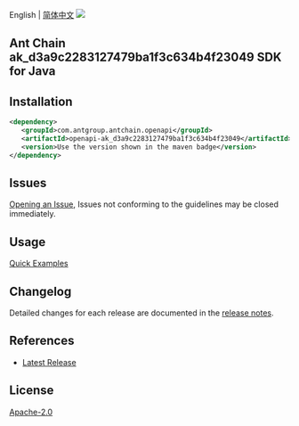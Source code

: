English | [简体中文](README-CN.md)
![](https://aliyunsdk-pages.alicdn.com/icons/AlibabaCloud.svg)

## Ant Chain ak_d3a9c2283127479ba1f3c634b4f23049 SDK for Java

## Installation

```xml
<dependency>
   <groupId>com.antgroup.antchain.openapi</groupId>
   <artifactId>openapi-ak_d3a9c2283127479ba1f3c634b4f23049</artifactId>
   <version>Use the version shown in the maven badge</version>
</dependency>
```

## Issues
[Opening an Issue](https://github.com/alipay/antchain-openapi-prod-sdk/issues/new), Issues not conforming to the guidelines may be closed immediately.

## Usage
[Quick Examples](https://github.com/alipay/antchain-openapi-prod-sdk/blob/master/docs/0-Examples-EN.md#quick-examples)

## Changelog
Detailed changes for each release are documented in the [release notes](./ChangeLog.txt).

## References
* [Latest Release](https://github.com/alipay/antchain-openapi-prod-sdk/)

## License
[Apache-2.0](http://www.apache.org/licenses/LICENSE-2.0)
